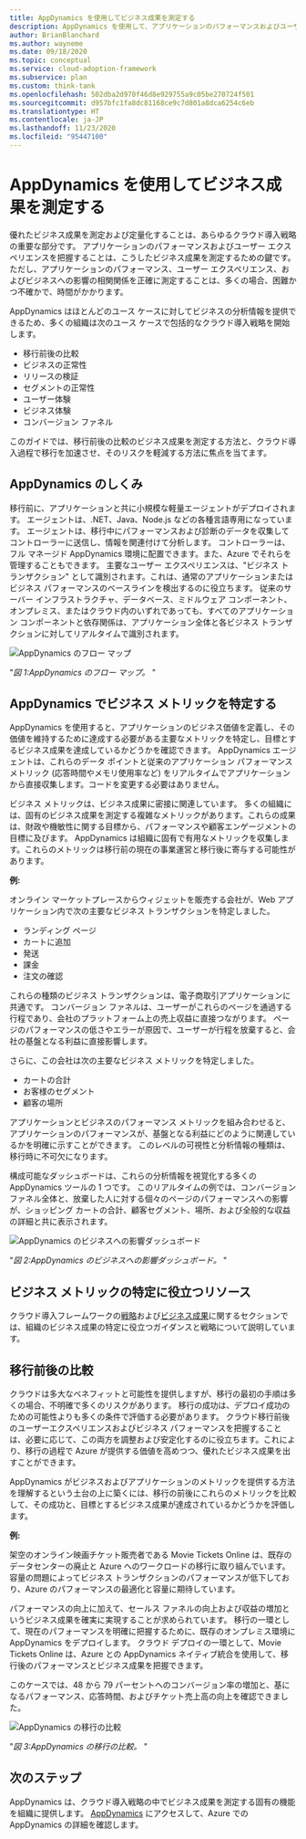 ```yaml
---
title: AppDynamics を使用してビジネス成果を測定する
description: AppDynamics を使用して、アプリケーションのパフォーマンスおよびユーザー エクスペリエンスがビジネス成果にどのように影響するかを把握します。
author: BrianBlanchard
ms.author: wayneme
ms.date: 09/18/2020
ms.topic: conceptual
ms.service: cloud-adoption-framework
ms.subservice: plan
ms.custom: think-tank
ms.openlocfilehash: 502dba2d970f46d8e929755a9c05be270724f501
ms.sourcegitcommit: d957bfc1fa8dc81168ce9c7d801a8dca6254c6eb
ms.translationtype: HT
ms.contentlocale: ja-JP
ms.lasthandoff: 11/23/2020
ms.locfileid: "95447100"
---
```

<!-- docutune:casing "Movie Tickets Online" -->

# <a name="measure-business-outcomes-with-appdynamics"></a>AppDynamics を使用してビジネス成果を測定する

優れたビジネス成果を測定および定量化することは、あらゆるクラウド導入戦略の重要な部分です。 アプリケーションのパフォーマンスおよびユーザー エクスペリエンスを把握することは、こうしたビジネス成果を測定するための鍵です。 ただし、アプリケーションのパフォーマンス、ユーザー エクスペリエンス、およびビジネスへの影響の相関関係を正確に測定することは、多くの場合、困難かつ不確かで、時間がかかります。

AppDynamics はほとんどのユース ケースに対してビジネスの分析情報を提供できるため、多くの組織は次のユース ケースで包括的なクラウド導入戦略を開始します。

- 移行前後の比較
- ビジネスの正常性
- リリースの検証
- セグメントの正常性
- ユーザー体験
- ビジネス体験
- コンバージョン ファネル

このガイドでは、移行前後の比較のビジネス成果を測定する方法と、クラウド導入過程で移行を加速させ、そのリスクを軽減する方法に焦点を当てます。

## <a name="how-appdynamics-works"></a>AppDynamics のしくみ

移行前に、アプリケーションと共に小規模な軽量エージェントがデプロイされます。 エージェントは、.NET、Java、Node.js などの各種言語専用になっています。 エージェントは、移行中にパフォーマンスおよび診断のデータを収集してコントローラーに送信し、情報を関連付けて分析します。 コントローラーは、フル マネージド AppDynamics 環境に配置できます。また、Azure でそれらを管理することもできます。 主要なユーザー エクスペリエンスは、"ビジネス トランザクション" として識別されます。これは、通常のアプリケーションまたはビジネス パフォーマンスのベースラインを検出するのに役立ちます。 従来のサーバー インフラストラクチャ、データベース、ミドルウェア コンポーネント、オンプレミス、またはクラウド内のいずれであっても、すべてのアプリケーション コンポーネントと依存関係は、アプリケーション全体と各ビジネス トランザクションに対してリアルタイムで識別されます。

![AppDynamics のフロー マップ](./media/app-dynamics-flow-map.jpg)

"_図 1:AppDynamics のフロー マップ。_ "

## <a name="appdynamics-identifies-business-metrics"></a>AppDynamics でビジネス メトリックを特定する

AppDynamics を使用すると、アプリケーションのビジネス価値を定義し、その価値を維持するために達成する必要がある主要なメトリックを特定し、目標とするビジネス成果を達成しているかどうかを確認できます。 AppDynamics エージェントは、これらのデータ ポイントと従来のアプリケーション パフォーマンス メトリック (応答時間やメモリ使用率など) をリアルタイムでアプリケーションから直接収集します。コードを変更する必要はありません。

ビジネス メトリックは、ビジネス成果に密接に関連しています。 多くの組織には、固有のビジネス成果を測定する複雑なメトリックがあります。これらの成果は、財政や機敏性に関する目標から、パフォーマンスや顧客エンゲージメントの目標に及びます。 AppDynamics は組織に固有で有用なメトリックを収集します。これらのメトリックは移行前の現在の事業運営と移行後に寄与する可能性があります。

**例:**

オンライン マーケットプレースからウィジェットを販売する会社が、Web アプリケーション内で次の主要なビジネス トランザクションを特定しました。

- ランディング ページ
- カートに追加
- 発送
- 課金
- 注文の確認

これらの種類のビジネス トランザクションは、電子商取引アプリケーションに共通です。 コンバージョン ファネルは、ユーザーがこれらのページを通過する行程であり、会社のプラットフォーム上の売上収益に直接つながります。 ページのパフォーマンスの低さやエラーが原因で、ユーザーが行程を放棄すると、会社の基盤となる利益に直接影響します。

さらに、この会社は次の主要なビジネス メトリックを特定しました。

- カートの合計
- お客様のセグメント
- 顧客の場所

アプリケーションとビジネスのパフォーマンス メトリックを組み合わせると、アプリケーションのパフォーマンスが、基盤となる利益にどのように関連しているかを明確に示すことができます。 このレベルの可視性と分析情報の種類は、移行時に不可欠になります。

構成可能なダッシュボードは、これらの分析情報を視覚化する多くの AppDynamics ツールの 1 つです。 このリアルタイムの例では、コンバージョン ファネル全体と、放棄した人に対する個々のページのパフォーマンスへの影響が、ショッピング カートの合計、顧客セグメント、場所、および全般的な収益の詳細と共に表示されます。

![AppDynamics のビジネスへの影響ダッシュボード](./media/app-dynamics-business-impact-dashboard.jpg)

"_図 2:AppDynamics のビジネスへの影響ダッシュボード。_ "

## <a name="resources-to-help-identify-business-metrics"></a>ビジネス メトリックの特定に役立つリソース

クラウド導入フレームワークの[戦略](../strategy/index.md)および[ビジネス成果](../strategy/business-outcomes/index.md)に関するセクションでは、組織のビジネス成果の特定に役立つガイダンスと戦略について説明しています。

## <a name="pre--and-post-migration-comparison"></a>移行前後の比較

クラウドは多大なベネフィットと可能性を提供しますが、移行の最初の手順は多くの場合、不明確で多くのリスクがあります。 移行の成功は、デプロイ成功のための可能性よりも多くの条件で評価する必要があります。 クラウド移行前後のユーザーエクスペリエンスおよびビジネス パフォーマンスを把握することは、必要に応じて、この両方を調整および安定化するのに役立ちます。これにより、移行の過程で Azure が提供する価値を高めつつ、優れたビジネス成果を出すことができます。

AppDynamics がビジネスおよびアプリケーションのメトリックを提供する方法を理解するという土台の上に築くには、移行の前後にこれらのメトリックを比較して、その成功と、目標とするビジネス成果が達成されているかどうかを評価します。

**例:**

架空のオンライン映画チケット販売者である Movie Tickets Online は、既存のデータセンターの廃止と Azure へのワークロードの移行に取り組んでいます。 容量の問題によってビジネス トランザクションのパフォーマンスが低下しており、Azure のパフォーマンスの最適化と容量に期待しています。

パフォーマンスの向上に加えて、セールス ファネルの向上および収益の増加というビジネス成果を確実に実現することが求められています。 移行の一環として、現在のパフォーマンスを明確に把握するために、既存のオンプレミス環境に AppDynamics をデプロイします。 クラウド デプロイの一環として、Movie Tickets Online は、Azure との AppDynamics ネイティブ統合を使用して、移行後のパフォーマンスとビジネス成果を把握できます。

このケースでは、48 から 79 パーセントへのコンバージョン率の増加と、基になるパフォーマンス、応答時間、およびチケット売上高の向上を確認できました。

![AppDynamics の移行の比較](./media/app-dynamics-migration-comparison.jpg)

"_図 3:AppDynamics の移行の比較。_ "

## <a name="next-steps"></a>次のステップ

AppDynamics は、クラウド導入戦略の中でビジネス成果を測定する固有の機能を組織に提供します。 [AppDynamics](https://www.appdynamics.com/product/infrastructure-monitoring/cloud-monitoring/microsoft-azure) にアクセスして、Azure での AppDynamics の詳細を確認します。
